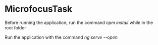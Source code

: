 # MicrofocusTask

Before running the application, run the command *npm install* while in the root folder

Run the application with the command *ng serve --open*
